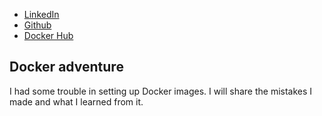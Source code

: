 - [LinkedIn](https://www.linkedin.com/in/mourik)
- [Github](https://www.github.com/bchm)
- [Docker Hub](https://hub.docker.com/u/bastiaansd)

## Docker adventure

I had some trouble in setting up Docker images. I will share the mistakes I made and what I learned from it.